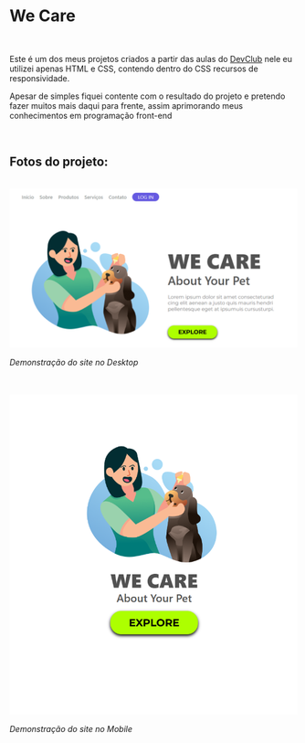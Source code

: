 <h1>We Care</h1>
<br>
<p>Este é um dos meus projetos criados a partir das aulas do <a href="https://rodolfomori.com.br/devclub">DevClub</a> nele eu utilizei apenas HTML e CSS, 
  contendo dentro do CSS recursos de responsividade.</p>
  <p>Apesar de simples fiquei contente com o resultado do projeto e pretendo fazer muitos mais daqui para frente, assim aprimorando meus conhecimentos em programação front-end</p>
  <br>
  <h2>Fotos do projeto:</h2>
  <br>
 <img src="https://raw.githubusercontent.com/OtavioAugusto06/Projeto-We-Care/c82d7f8a31bdbea1631bb2b22066bdd4bb02d58d/IMG/Captura%20de%20tela%202024-10-07%20194521.png" alt="imagen desktop">
 <p><i>Demonstração do site no Desktop</i></p>
 <br>
 <br>
 <img src="https://github.com/OtavioAugusto06/Projeto-We-Care/blob/master/IMG/Captura%20de%20tela%202024-10-07%20194458.png?raw=true" alt="imagen mobile">
 <p><i>Demonstração do site no Mobile</i></p>
 
